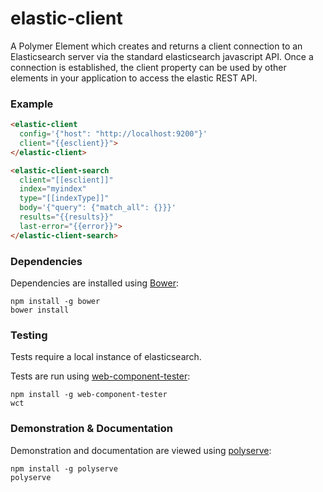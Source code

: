 # elastic-client

A Polymer Element which creates and returns a client connection to an Elasticsearch server via the standard elasticsearch javascript API.  Once a connection is established, the client property can be used by other elements in your application to access the elastic REST API.

### Example
```html
<elastic-client
  config='{"host": "http://localhost:9200"}'
  client="{{esclient}}">
</elastic-client>

<elastic-client-search
  client="[[esclient]]"
  index="myindex"
  type="[[indexType]]"
  body='{"query": {"match_all": {}}}'
  results="{{results}}"
  last-error="{{error}}">
</elastic-client-search>
```

### Dependencies

Dependencies are installed using [Bower](http://bower.io/):

    npm install -g bower
    bower install

### Testing

Tests require a local instance of elasticsearch.

Tests are run using [web-component-tester](https://github.com/Polymer/web-component-tester):

    npm install -g web-component-tester
    wct

### Demonstration & Documentation

Demonstration and documentation are viewed using [polyserve](https://github.com/PolymerLabs/polyserve):

    npm install -g polyserve
    polyserve

